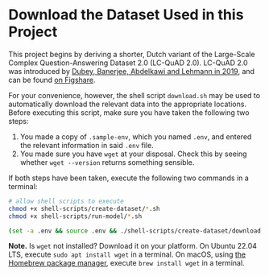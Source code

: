 # Download the Dataset Used in this Project

This project begins by deriving a shorter, Dutch variant of the Large-Scale Complex Question-Answering Dataset 2.0 (LC-QuAD 2.0). LC-QuAD 2.0 was introduced by <a href="https://doi.org/10.1007/978-3-030-30796-7_5">Dubey, Banerjee, Abdelkawi and Lehmann in 2019</a>, and can be found <a href="https://figshare.com/projects/LCQuAD_2_0/62270">on Figshare</a>.

For your convenience, however, the shell script `download.sh` may be used to automatically download the relevant data into the appropriate locations. Before executing this script, make sure you have taken the following two steps:

1. You made a copy of `.sample-env`, which you named `.env`, and entered the relevant information in said `.env` file.
2. You made sure you have `wget` at your disposal. Check this by seeing whether `wget --version` returns something sensible.

If both steps have been taken, execute the following two commands in a terminal:

```sh
# allow shell scripts to execute
chmod +x shell-scripts/create-dataset/*.sh
chmod +x shell-scripts/run-model/*.sh

(set -a .env && source .env && ./shell-scripts/create-dataset/download.sh)
```

**Note.** Is `wget` not installed? Download it on your platform. On Ubuntu 22.04 LTS, execute `sudo apt install wget` in a terminal. On macOS, using <a href="https://brew.sh">the Homebrew package manager</a>, execute `brew install wget` in a terminal.

